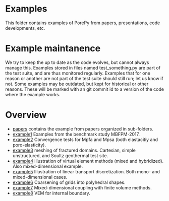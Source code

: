 # Examples
This folder contains examples of PorePy from papers, presentations, code developments, etc.

# Example maintanence
We try to keep the up to date as the code evolves, but cannot always manage this.
Examples stored in files named test_something.py are part of the test suite, and are thus monitored regularly.
Examples that for one reason or another are not part of the test suite should still run; let us know if not.
Some examples may be outdated, but kept for historical or other reasons. These will be marked with an git commit id to a version of the code where the example works.

# Overview

* [papers](papers) contains the example from papers organized in sub-folders.
* [example1](example1) Examples from the benchmark study MBFPM-2017.
* [example2](example2) Convergence tests for Mpfa and Mpsa (both elastacitiy and poro-elasticity).
* [example3](example3) meshing of fractured domains. Cartesian, simple unstructured, and Soultz geothermal test site.
* [example4](example4) illustration of virtual element methods (mixed and hybridized). Also mixed-dimensional example.
* [example5](example5) Illustration of linear transport discretization. Both mono- and mixed-dimensional cases.
* [example6](example6) Coarsening of grids into polyhedral shapes.
* [example7](example7) Mixed-dimensional coupling with finite volume methods.
* [example8](example8) VEM for internal boundary.
